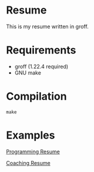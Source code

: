 # Resume

This is my resume written in groff.

# Requirements

- groff (1.22.4 required)
- GNU make

# Compilation

```
make
```

# Examples

[Programming Resume](./programming_resume.pdf)

[Coaching Resume](./coaching_resume.pdf)
